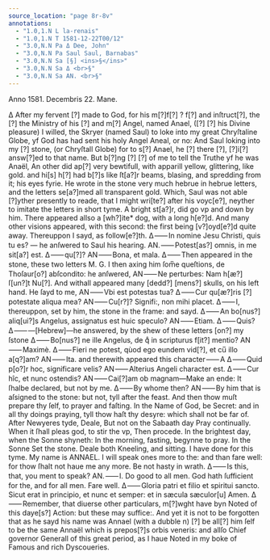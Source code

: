 ```yaml
---
source_location: "page 8r-8v"
annotations:
  - "1.0,1.N L la-renais"
  - "1.0,1.N T 1581-12-22T00/12"
  - "3.0,N.N Pa Δ Dee, John"
  - "3.0,N.N Pa Saul Saul, Barnabas"
  - "3.0,N.N Sa [§] <ins>§</ins>"
  - "3.0,N.N Sa Δ <br>§"
  - "3.0,N.N Sa AN. <br>§"
---
```

Anno 1581. Decembris 22. Mane.

Δ After my fervent [?] made to God, for his m[?]f[?]
? f[?] and inſtruct[?], the [?] the Ministry of his
[?] and m[?] Angel, named Anael, ([?] [?]
his Divine pleasure) I willed, the Skryer (named
Saul) to loke into my great Chryſtaline Globe, yf
God has had sent his holy Angel Aneal, or no:
And Saul loking into my [?] stone, (or Chryſtall Globe)
for to s[?] Anael, he [?] there [?], [?]i[?] answ[?]ed to
that name. But b[?]ng [?] [?] of me to tell
the Truthe yf he was Anaël, An other did ap[?]
very bewtifull, with apparill yellow, glittering, like gold. and hi[s]
h[?] had b[?]s like ſt[a?]r beams, blasing, and spredding from it; his eyes
fyrie. He wrote in the stone very much hebrue in hebrue letters, and the
letters se[a?]med all transparent gold. Which, Saul was not able [?]yther
presently to reade, that I might wri[te?] after his voyc[e?], neyther to
imitate the letters in short tyme.
A bright st[a?]r, did go vp and down by him.
There appeared allso a [wh?]ite* dog, with a long h[e?]d.
And many other visions appeared, with this second: the first being [v?]oyd[e?]d
quite away. Thereuppon I sayd, as follow[e?]th.
Δ ⸺ In nomine Jesu Christi, quis tu es? — he anſwered to Saul his hearing.
AN. ⸺ Potest[as?] omnis, in me sit[a?] est.
Δ ⸺ qu[?]?
AN ⸺ Bona, et mala.
Δ ⸺ Then appeared in the stone, these two letters M. G.
I then axing him ſom̅e queſtions, de Thoſaur[o?] abſcondito:
he anſwered,
AN ⸺ Ne perturbes: Nam h[æ?] ſ[un?]t Nu[?].
And withall appeared many [dedd?] [mens?] skulls,
on his left hand.
He ſayd to me,
AN ⸺ Vbi est potestas tua?
Δ ⸺ Cur qu[æ?]ris [?] potestate aliqua mea?
AN ⸺ Cu[r?]? Signifi:, non mihi placet.
Δ ⸺ I, thereuppon, set by him, the stone in the frame:
and sayd.
Δ ⸺ An bo[nus?] aliq[ui?]s Angelus, assignatus est huic speculo?
AN ⸺ Etiam.
Δ ⸺ Quis?
Δ ⸺ —[Hebrew]—he answered, by the shew of these letters [on?] my ſstone
Δ ⸺ Bo[nus?] ne ille Angelus, de qͦ in scripturus f[it?] mentio?
AN ⸺ Maximè.
Δ ⸺ Fieri ne potest, qùod ego eundem vid[?], et cu̅ illo a[q?]am?
AN ⸺ Ita. and therewith appeared this character ⸺ A
Δ ⸺ Quid p[o?]r hoc, significare velis?
AN ⸺ Alterius Angeli character est.
Δ ⸺ Cur hîc, et nunc ostendis?
AN ⸺ Cai[?]am ob magnam—Make an ende: It ſhalbe declared, but not by me.
Δ ⸺ By whome then?
AN ⸺ By him that is aſsigned to the stone: but not, tyll after the feast. And then thow
muſt prepare thy ſelf, to prayer and faſting.
In the Name of God, be Secret: and in all thy doings praying, tyll thow haſt thy
desyre: which shall not be far of.
After Newyeres tyde, Deale, But not on the Sabaath day
Pray continually.
When it ſhall pleas god, to stir the vp, Then procede. In the brightest day,
when the Sonne shyneth: In the morning, fasting, begynne to pray.
In the Sonne Set the stone.
Deale both Kneeling, and sitting. I have done for this tyme.
My name is ANNAEL.
I will speak ones more to the: and than fare well: for thow ſhalt not
haue me any more.
Be not hasty in wrath.
Δ ⸺ Is this, that, you ment to speak?
AN. ⸺ I. Do good to all men. God hath ſufficient for the, and for all men.
Fare well.
Δ ⸺ Gloria patri et filio et spiritui sancto. Sicut erat in principio,
et nunc et semper: et in sæcula sæculor[u]
Amen.
Δ ⸺ Remember, that diuerse other particulars, m[?]wght have byn Noted of this daye[s?]
Action: but these may suffice:. And yet it is not to be forgotten that
as he sayd his name was Annael (with a dubble n) [?] be all[?]
him ſelf to be the same Annaël which is prepos[?]s orbis veneris:
and allſo Chief governor Generall of this great period, as I haue
Noted in my boke of Famous and rich Dyscoueries.
